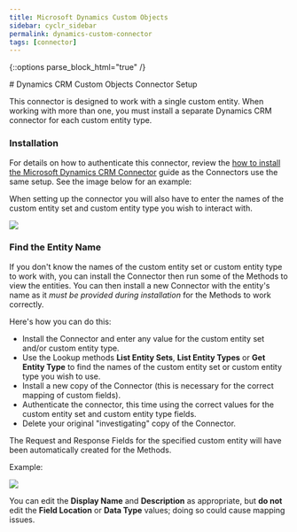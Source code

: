 ```yaml
---
title: Microsoft Dynamics Custom Objects
sidebar: cyclr_sidebar
permalink: dynamics-custom-connector
tags: [connector]
---
```

{::options parse_block_html="true" /}
<section class="card">
# Dynamics CRM Custom Objects Connector Setup

This connector is designed to work with a single custom entity. When working with more than one, you must install a separate Dynamics CRM connector for each custom entity type.

### Installation

For details on how to authenticate this connector, review the [how to install the Microsoft Dynamics CRM Connector](dynamics-crm-online.md) guide as the Connectors use the same setup. See the image below for an example:

When setting up the connector you will also have to enter the names of the custom entity set and custom entity type you wish to interact with.

![](../images/dynamics_custom_objects_updated_1.png)

### Find the Entity Name

If you don't know the names of the custom entity set or custom entity type to work with, you can install the Connector then run some of the Methods to view the entities.  You can then install a new Connector with the entity's name as it _must be provided during installation_ for the Methods to work correctly.

Here's how you can do this:

- Install the Connector and enter any value for the custom entity set and/or custom entity type.
- Use the Lookup methods **List Entity Sets**, **List Entity Types** or **Get Entity Type** to find the names of the custom entity set or custom entity type you wish to use.
- Install a new copy of the Connector (this is necessary for the correct mapping of custom fields).
- Authenticate the connector, this time using the correct values for the custom entity set and custom entity type fields.
- Delete your original "investigating" copy of the Connector.

The Request and Response Fields for the specified custom entity will have been automatically created for the Methods.

Example:

![](../images/dynamics_custom_objects_updated_2.png)

You can edit the **Display Name** and **Description** as appropriate, but **do not** edit the **Field Location** or **Data Type** values; doing so could cause mapping issues.

</section>
